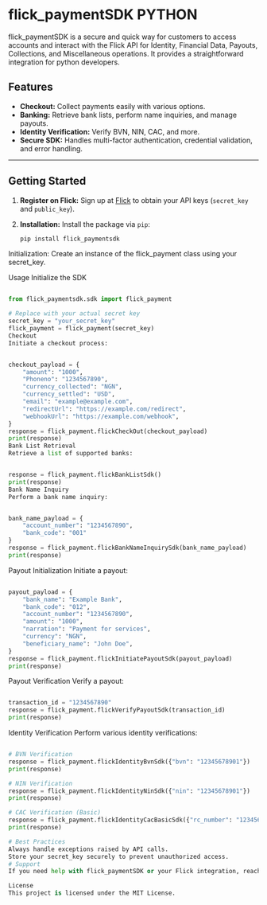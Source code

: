 # flick_paymentSDK PYTHON

flick_paymentSDK is a secure and quick way for customers to access accounts and interact with the Flick API for Identity, Financial Data, Payouts, Collections, and Miscellaneous operations. It provides a straightforward integration for python developers.

## Features

- **Checkout:** Collect payments easily with various options.
- **Banking:** Retrieve bank lists, perform name inquiries, and manage payouts.
- **Identity Verification:** Verify BVN, NIN, CAC, and more.
- **Secure SDK:** Handles multi-factor authentication, credential validation, and error handling.

---

## Getting Started

1. **Register on Flick:**
   Sign up at [Flick](https://login.merchant.getflick.co/getstarted) to obtain your API keys (`secret_key` and `public_key`).

2. **Installation:**
   Install the package via `pip`:

   ```bash
   pip install flick_paymentsdk
   ```

Initialization: Create an instance of the flick_payment class using your secret_key.

Usage
Initialize the SDK

```python

from flick_paymentsdk.sdk import flick_payment

# Replace with your actual secret key
secret_key = "your_secret_key"
flick_payment = flick_payment(secret_key)
Checkout
Initiate a checkout process:
```

```python

checkout_payload = {
    "amount": "1000",
    "Phoneno": "1234567890",
    "currency_collected": "NGN",
    "currency_settled": "USD",
    "email": "example@example.com",
    "redirectUrl": "https://example.com/redirect",
    "webhookUrl": "https://example.com/webhook",
}
response = flick_payment.flickCheckOut(checkout_payload)
print(response)
Bank List Retrieval
Retrieve a list of supported banks:
```

```python

response = flick_payment.flickBankListSdk()
print(response)
Bank Name Inquiry
Perform a bank name inquiry:
```

```python

bank_name_payload = {
    "account_number": "1234567890",
    "bank_code": "001"
}
response = flick_payment.flickBankNameInquirySdk(bank_name_payload)
print(response)
```

Payout Initialization
Initiate a payout:

```python

payout_payload = {
    "bank_name": "Example Bank",
    "bank_code": "012",
    "account_number": "1234567890",
    "amount": "1000",
    "narration": "Payment for services",
    "currency": "NGN",
    "beneficiary_name": "John Doe",
}
response = flick_payment.flickInitiatePayoutSdk(payout_payload)
print(response)
```

Payout Verification
Verify a payout:

```python

transaction_id = "1234567890"
response = flick_payment.flickVerifyPayoutSdk(transaction_id)
print(response)
```

Identity Verification
Perform various identity verifications:

```python

# BVN Verification
response = flick_payment.flickIdentityBvnSdk({"bvn": "12345678901"})
print(response)

# NIN Verification
response = flick_payment.flickIdentityNinSdk({"nin": "12345678901"})
print(response)

# CAC Verification (Basic)
response = flick_payment.flickIdentityCacBasicSdk({"rc_number": "123456"})
print(response)

# Best Practices
Always handle exceptions raised by API calls.
Store your secret_key securely to prevent unauthorized access.
# Support
If you need help with flick_paymentSDK or your Flick integration, reach out to support@getflick.app or join our Slack channel.

License
This project is licensed under the MIT License.
```
